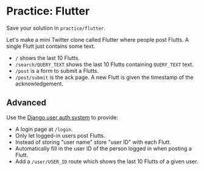 # Practice: Flutter

Save your solution in `practice/flutter`.

Let's make a mini Twitter clone called Flutter where people post Flutts.
A single Flutt just contains some text.

* `/` shows the last 10 Flutts.
* `/search/QUERY_TEXT` shows the last 10 Flutts containing `QUERY_TEXT` text.
* `/post` is a form to submit a Flutts.
* `/post/submit` is the ack page. A new Flutt is given the timestamp of the acknowledgement.

## Advanced

Use the [Django user auth system](https://docs.djangoproject.com/en/1.9/topics/auth/) to provide:

* A login page at `/login`.
* Only let logged-in users post Flutts.
* Instead of storing "user name" store "user ID" with each Flutt.
* Automatically fill in the user ID of the person logged in when posting a Flutt.
* Add a `/user/USER_ID` route which shows the last 10 Flutts of a given user.
